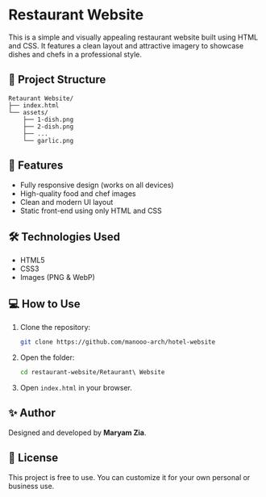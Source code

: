 
# Restaurant Website

This is a simple and visually appealing restaurant website built using HTML and CSS. It features a clean layout and attractive imagery to showcase dishes and chefs in a professional style.

## 📁 Project Structure

```
Retaurant Website/
├── index.html
└── assets/
    ├── 1-dish.png
    ├── 2-dish.png
    ├── ...
    └── garlic.png
```

## 🚀 Features

- Fully responsive design (works on all devices)
- High-quality food and chef images
- Clean and modern UI layout
- Static front-end using only HTML and CSS

## 🛠️ Technologies Used

- HTML5
- CSS3
- Images (PNG & WebP)

## 💻 How to Use

1. Clone the repository:
   ```bash
   git clone https://github.com/manooo-arch/hotel-website
   ```

2. Open the folder:
   ```bash
   cd restaurant-website/Retaurant\ Website
   ```

3. Open `index.html` in your browser.

## ✨ Author

Designed and developed by **Maryam Zia**.

## 📄 License

This project is free to use. You can customize it for your own personal or business use.
